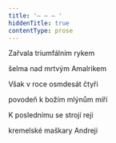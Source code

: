 ```yaml
---
title: '– – – '
hiddenTitle: true
contentType: prose
---
```


Zařvala triumfálním rykem

šelma nad mrtvým Amalrikem

Však v roce osmdesát čtyři

povodeň k božím mlýnům míří

K poslednímu se strojí reji

kremelské maškary Andreji
